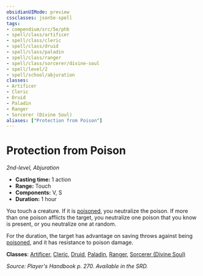 ```yaml
---
obsidianUIMode: preview
cssclasses: json5e-spell
tags:
- compendium/src/5e/phb
- spell/class/artificer
- spell/class/cleric
- spell/class/druid
- spell/class/paladin
- spell/class/ranger
- spell/class/sorcerer/divine-soul
- spell/level/2
- spell/school/abjuration
classes:
- Artificer
- Cleric
- Druid
- Paladin
- Ranger
- Sorcerer (Divine Soul)
aliases: ["Protection from Poison"]
---
```

# Protection from Poison
*2nd-level, Abjuration*  

- **Casting time:** 1 action
- **Range:** Touch
- **Components:** V, S
- **Duration:** 1 hour

You touch a creature. If it is [poisoned](/3-Mechanics/CLI/rules/conditions.md#poisoned), you neutralize the poison. If more than one poison afflicts the target, you neutralize one poison that you know is present, or you neutralize one at random.

For the duration, the target has advantage on saving throws against being [poisoned](/3-Mechanics/CLI/rules/conditions.md#poisoned), and it has resistance to poison damage.

**Classes**: [Artificer](/3-Mechanics/CLI/classes/artificer-tce.md), [Cleric](/3-Mechanics/CLI/classes/cleric.md), [Druid](/3-Mechanics/CLI/classes/druid.md), [Paladin](/3-Mechanics/CLI/classes/paladin.md), [Ranger](/3-Mechanics/CLI/classes/ranger.md), [Sorcerer (Divine Soul)](/3-Mechanics/CLI/classes/sorcerer-divine-soul-xge.md)

*Source: Player's Handbook p. 270. Available in the SRD.*